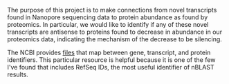 The purpose of this project is to make connections from novel transcripts found in Nanopore sequencing data to protein abundance as found by proteomics. In particular, we would like to identify if any of these novel transcripts are antisense to proteins found to decrease in abundance in our proteomics data, indicating the mechanism of the decrease to be silencing.

The NCBI provides [files](https://ftp.ncbi.nih.gov/gene/DATA/) that map between gene, transcript, and protein identifiers. This particular resource is helpful because it is one of the few I've found that includes RefSeq IDs, the most useful identifier of nBLAST results.
